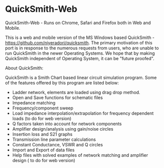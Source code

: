 # QuickSmith-Web
QuickSmith-Web - Runs on Chrome, Safari and Firefox both in Web and Mobile.

This is a web and mobile version of the MS Windows based QuickSmith - https://github.com/niyeradori/quicksmith.
The primary motivation of this port is in response to the numerous requests from users, who are unable to run QuickSmith 
in the newer Operating Systems. We hope that by making QuickSmith independent of Operating System, it can be "future proofed".

About QuickSmith:

QuickSmith is a Smith Chart based linear circuit simulation program.
Some of the features offered by this program are listed below:
- Ladder network, elements are loaded using drag drop method.
- Open and Save functions for schematic files
- Impedance matching
- Frequency/component sweep
- Load impedance interpolation/extrapolation for frequency dependent loads (to do for web version)
- Q factors taken into account for network components
- Amplifier design/analysis using gain/noise circles
- Insertion loss and S21 graphs
- Transmission line parameter calculations
- Constant Conductance, VSWR and Q circles
- Import and Export of data files
- Help files with solved examples of network matching and amplifier design ( to do for web version)
